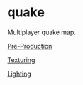 # quake
Multiplayer quake map.

[Pre-Production](https://github.com/Loganrap5/quake/blob/main/Preproduction.md)

[Texturing](https://github.com/Loganrap5/quake/blob/main/Texturing.md)

[Lighting](https://github.com/Loganrap5/quake/blob/main/Texturing.md)




